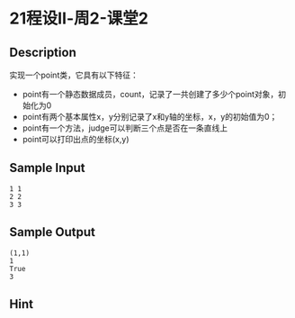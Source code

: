 # 21程设Ⅱ-周2-课堂2

## Description

实现一个point类，它具有以下特征：

* point有一个静态数据成员，count，记录了一共创建了多少个point对象，初始化为0
* point有两个基本属性x，y分别记录了x和y轴的坐标，x，y的初始值为0；
* point有一个方法，judge可以判断三个点是否在一条直线上
* point可以打印出点的坐标(x,y)

## Sample Input

```
1 1
2 2
3 3
```

## Sample Output

```
(1,1)
1
True
3
```

## Hint

```观察给出的main函数，实现point

```

